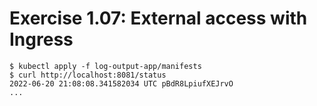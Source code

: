 # Exercise 1.07: External access with Ingress

```shell
$ kubectl apply -f log-output-app/manifests
$ curl http://localhost:8081/status
2022-06-20 21:08:08.341582034 UTC pBdR8LpiufXEJrvO
...
```
